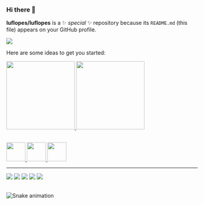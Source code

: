 ### Hi there 👋


**luflopes/luflopes** is a ✨ _special_ ✨ repository because its `README.md` (this file) appears on your GitHub profile.

<img src="https://www.sinapromg.com.br/wp-content/uploads/2020/08/banner-94292-analise-de-dados-e-carreira-por-que-ter-o-dominio-das-ferramentas-780x450-1.jpg">

Here are some ideas to get you started:<br>

<div>
<a href="https://github.com/luflopes">
<img height="180em" src="https://github-readme-stats.vercel.app/api/top-langs/?username=luflopes&layout=compact&langs_count=7&theme=dracula"/>
<img height="180em" src="https://github-readme-stats.vercel.app/api?username=luflopes&show_icons=true&theme=dracula&include_all_commits=true&count_private=true"/>
</div><br>


<img src="https://cdn.jsdelivr.net/gh/devicons/devicon/icons/python/python-original.svg" width=50px>  <img src="https://cdn.jsdelivr.net/gh/devicons/devicon/icons/rstudio/rstudio-original.svg" width=50px> <img src="https://cdn.jsdelivr.net/gh/devicons/devicon/icons/html5/html5-original.svg" width=50px>

<hr>

<div>
<a href="https://www.youtube.com/seu-canal-youtube-aqui" target="_blank"><img src="https://img.shields.io/badge/YouTube-FF0000?style=for-the-badge&logo=youtube&logoColor=white" target="_blank"></a>
<a href="https://instagram.com/seu-usuário-instagram-aqui" target="_blank"><img src="https://img.shields.io/badge/-Instagram-%23E4405F?style=for-the-badge&logo=instagram&logoColor=white" target="_blank"></a>
<a href="https://www.twitch.tv/seu-usuário-aqui" target="_blank"><img src="https://img.shields.io/badge/Twitch-9146FF?style=for-the-badge&logo=twitch&logoColor=white" target="_blank"></a>
<a href = "mailto:contato@seu-usuário-aqui"><img src="https://img.shields.io/badge/Gmail-D14836?style=for-the-badge&logo=gmail&logoColor=white" target="_blank"></a>
<a href="https://www.linkedin.com/in/seu-usuário-linkedln-aqui" target="_blank"><img src="https://img.shields.io/badge/-LinkedIn-%230077B5?style=for-the-badge&logo=linkedin&logoColor=white" target="_blank"></a>   
</div><br>
  
![Snake animation](https://github.com/seu-usuário-aqui/luflopes/blob/output/github-contribution-grid-snake.svg)
